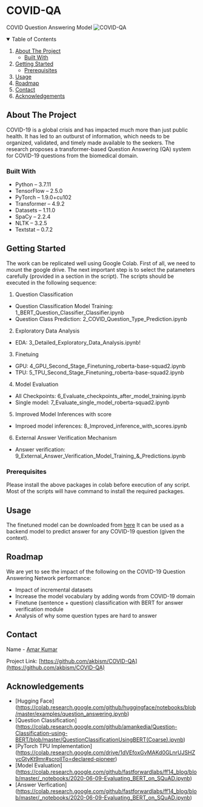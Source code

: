 # COVID-QA
COVID Question Answering Model
![COVID-QA](https://www.iaea.org/sites/default/files/styles/2016_landing_page_banner_1140x300/public/covid-19-updates-banner-a.png)

<!-- TABLE OF CONTENTS -->
<details open="open">
  <summary>Table of Contents</summary>
  <ol>
    <li>
      <a href="#about-the-project">About The Project</a>
      <ul>
        <li><a href="#built-with">Built With</a></li>
      </ul>
    </li>
    <li>
      <a href="#getting-started">Getting Started</a>
      <ul>
        <li><a href="#prerequisites">Prerequisites</a></li>
      </ul>
    </li>
    <li><a href="#usage">Usage</a></li>
    <li><a href="#roadmap">Roadmap</a></li>
    <li><a href="#contact">Contact</a></li>
    <li><a href="#acknowledgements">Acknowledgements</a></li>
  </ol>
</details>



<!-- ABOUT THE PROJECT -->
## About The Project
COVID-19 is a global crisis and has impacted much more than just public health. It has led to an outburst of information, which needs to be organized, validated, and timely made available to the seekers. The research proposes a transformer-based Question Answering (QA) system for COVID-19 questions from the biomedical domain.

### Built With

* Python – 3.7.11
* TensorFlow – 2.5.0
* PyTorch – 1.9.0+cu102
* Transformer – 4.9.2
* Datasets – 1.11.0
* SpaCy – 2.2.4
* NLTK – 3.2.5
* Textstat – 0.7.2

<!-- GETTING STARTED -->
## Getting Started

The work can be replicated well using Google Colab. First of all, we need to mount the google drive. The next important step is to select the patameters carefully (provided in a section in the script). 
The scripts should be executed in the following sequence:
1. Question Classification
* Question Classification Model Training: 1_BERT_Question_Classifier_Classifier.ipynb
* Question Class Prediction: 2_COVID_Question_Type_Prediction.ipynb
2. Exploratory Data Analysis
* EDA: 3_Detailed_Exploratory_Data_Analysis.ipynb!
3. Finetuing
* GPU: 4_GPU_Second_Stage_Finetuning_roberta-base-squad2.ipynb
* TPU: 5_TPU_Second_Stage_Finetuning_roberta-base-squad2.ipynb
4. Model Evaluation
* All Checkpoints: 6_Evaluate_checkpoints_after_model_training.ipynb
* Single model: 7_Evaluate_single_model_roberta-squad2.ipynb
5. Improved Model Inferences with score
* Improed model inferences: 8_Improved_inference_with_scores.ipynb
6. External Answer Verification Mechanism
* Answer verification: 9_External_Answer_Verification_Model_Training_&_Predictions.ipynb









### Prerequisites

Please install the above packages in colab before execution of any script. Most of the scripts will have command to install the required packages. 


<!-- USAGE EXAMPLES -->
## Usage

The finetuned model can be downloaded from [here](https://drive.google.com/drive/folders/13GdqFj0AVKgj40FGwmXchwpP-5xPImvH?usp=sharing)
It can be used as a backend model to predict answer for any COVID-19 question (given the context).

<!-- ROADMAP -->
## Roadmap

We are yet to see the impact of the following on the COVID-19 Question Answering Network performance:

* Impact of incremental datasets
* Increase the model vocabulary by adding words from COVID-19 domain
* Finetune (sentence + question) classification with BERT for answer verification module
* Analysis of why some question types are hard to answer




<!-- CONTACT -->
## Contact

Name - [Amar Kumar](https://www.linkedin.com/in/amar03/)

Project Link: [https://github.com/akbism/COVID-QA](https://github.com/akbism/COVID-QA)

<!-- ACKNOWLEDGEMENTS -->
## Acknowledgements
* [Hugging Face] (https://colab.research.google.com/github/huggingface/notebooks/blob/master/examples/question_answering.ipynb)
* [Question Classification] (https://colab.research.google.com/github/amankedia/Question-Classification-using-BERT/blob/master/QuestionClassificationUsingBERT(Coarse).ipynb)
* [PyTorch TPU Implementation] (https://colab.research.google.com/drive/1dVEfoxGvMAKd0GLnrUJSHZycGtyKt9mr#scrollTo=declared-pioneer)
* [Model Evaluation] (https://colab.research.google.com/github/fastforwardlabs/ff14_blog/blob/master/_notebooks/2020-06-09-Evaluating_BERT_on_SQuAD.ipynb)
* [Answer Verfication] (https://colab.research.google.com/github/fastforwardlabs/ff14_blog/blob/master/_notebooks/2020-06-09-Evaluating_BERT_on_SQuAD.ipynb)
